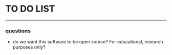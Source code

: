 # TO DO LIST


------------------------------------

### questions
* do we want this software to be open source? For educational, research purposes only?
